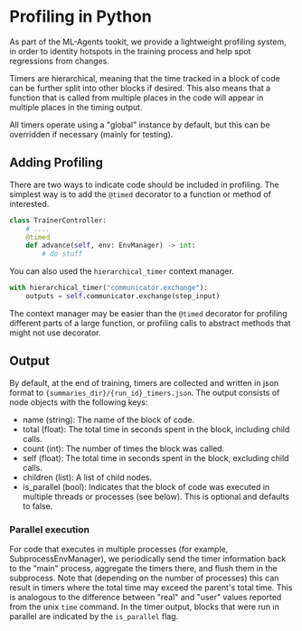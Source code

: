# Profiling in Python

As part of the ML-Agents tookit, we provide a lightweight profiling system,
in order to identity hotspots in the training process and help spot regressions from changes.

Timers are hierarchical, meaning that the time tracked in a block of code can be further split into other blocks if
desired. This also means that a function that is called from multiple places in the code will appear in multiple
places in the timing output.

All timers operate using a "global" instance by default, but this can be overridden if necessary (mainly for testing).

## Adding Profiling

There are two ways to indicate code should be included in profiling. The simplest way is to add the `@timed`
decorator to a function or method of interested.

```python
class TrainerController:
    # ....
    @timed
    def advance(self, env: EnvManager) -> int:
        # do stuff
```

You can also used the `hierarchical_timer` context manager.

``` python
with hierarchical_timer("communicator.exchange"):
    outputs = self.communicator.exchange(step_input)
```

The context manager may be easier than the `@timed` decorator for profiling different parts of a large function, or
profiling calls to abstract methods that might not use decorator.

## Output
By default, at the end of training, timers are collected and written in json format to
`{summaries_dir}/{run_id}_timers.json`. The output consists of node objects with the following keys:
 * name (string): The name of the block of code.
 * total (float): The total time in seconds spent in the block, including child calls.
 * count (int): The number of times the block was called.
 * self (float): The total time in seconds spent in the block, excluding child calls.
 * children (list): A list of child nodes.
 * is_parallel (bool): Indicates that the block of code was executed in multiple threads or processes (see below). This
 is optional and defaults to false.

### Parallel execution
For code that executes in multiple processes (for example, SubprocessEnvManager), we periodically send the timer
information back to the "main" process, aggregate the timers there, and flush them in the subprocess. Note that
(depending on the number of processes) this can result in timers where the total time may exceed the parent's total
time. This is analogous to the difference between "real" and "user" values reported from the unix `time` command. In the
timer output, blocks that were run in parallel are indicated by the `is_parallel` flag.

